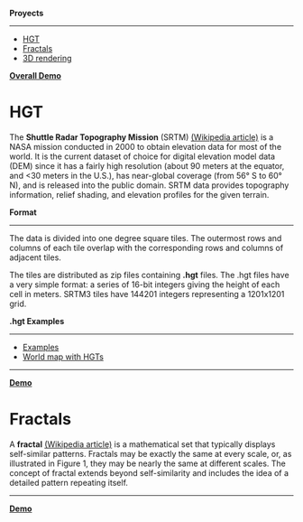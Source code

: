 **Proyects**
****

 - [HGT](#hgt)
 - [Fractals](#fractals)
 - [3D rendering](#)

[**Overall Demo**](http://juampi92.github.io/VisualizacionCompI/)

HGT
===

The **Shuttle Radar Topography Mission** (SRTM) [(Wikipedia article)](http://en.wikipedia.org/wiki/Shuttle_Radar_Topography_Mission) is a NASA mission conducted in 2000 to obtain elevation data for most of the world. It is the current dataset of choice for digital elevation model data (DEM) since it has a fairly high resolution (about 90 meters at the equator, and <30 meters in the U.S.), has near-global coverage (from 56° S to 60° N), and is released into the public domain.
SRTM data provides topography information, relief shading, and elevation profiles for the given terrain.


**Format**
****

The data is divided into one degree square tiles. The outermost rows and columns of each tile overlap with the corresponding rows and columns of adjacent tiles.

The tiles are distributed as zip files containing **.hgt** files. The .hgt files have a very simple format: a series of 16-bit integers giving the height of each cell in meters. SRTM3 tiles have 144201 integers representing a 1201x1201 grid.


**.hgt Examples**
****

 - [Examples](http://www.exa.unicen.edu.ar/catedras/viscomp/recursos/HGT.zip)
 - [World map with HGTs](http://www.viewfinderpanoramas.org/Coverage%20map%20viewfinderpanoramas_org3.htm)




****
[**Demo**](http://juampi92.github.io/VisualizacionCompI/entrega1/index.html)


Fractals
===
A **fractal** [(Wikipedia article)](http://en.wikipedia.org/wiki/Fractal) is a mathematical set that typically displays self-similar patterns. Fractals may be exactly the same at every scale, or, as illustrated in Figure 1, they may be nearly the same at different scales. The concept of fractal extends beyond self-similarity and includes the idea of a detailed pattern repeating itself.



****
[**Demo**](http://juampi92.github.io/VisualizacionCompI/entrega2/index.html)
